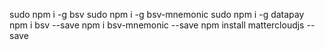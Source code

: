 sudo npm i -g bsv
sudo npm i -g bsv-mnemonic
sudo npm i -g datapay
npm i bsv --save
npm i bsv-mnemonic --save
npm install mattercloudjs --save